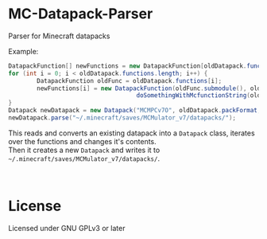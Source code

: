 # MC-Datapack-Parser
Parser for Minecraft datapacks

Example:
```java
DatapackFunction[] newFunctions = new DatapackFunction[oldDatapack.functions.length];
for (int i = 0; i < oldDatapack.functions.length; i++) {
		DatapackFunction oldFunc = oldDatapack.functions[i];
		newFunctions[i] = new DatapackFunction(oldFunc.submodule(), oldFunc.name(), 
                                    doSomethingWithMcfunctionString(oldFunc.contents()));
}
Datapack newDatapack = new Datapack("MCMPCv7O", oldDatapack.packFormat, "MCMPCv7 Optimized", newFunctions);
newDatapack.parse("~/.minecraft/saves/MCMulator_v7/datapacks/");
```
This reads and converts an existing datapack into a `Datapack` class, iterates over the functions and changes it's contents.  
Then it creates a new `Datapack` and writes it to `~/.minecraft/saves/MCMulator_v7/datapacks/`.  

<br>

# License
Licensed under GNU GPLv3 or later

